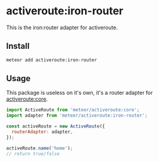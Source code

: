 # activeroute:iron-router

This is the iron:router adapter for activeroute.

## Install

```sh
meteor add activeroute:iron-router
```

## Usage

This package is useless on it's own, it's a router adapter for
[activeroute:core].

```js
import ActiveRoute from 'meteor/activeroute:core';
import adapter from 'meteor/activeroute:iron-router';

const activeRoute = new ActiveRoute({
  routerAdapter: adapter,
});

activeRoute.name('home');
// return true/false
```

[activeroute:core]: https://github.com/meteor-activeroute/core
